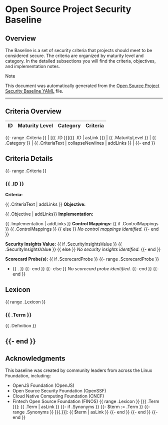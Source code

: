 # Open Source Project Security Baseline

## Overview

The Baseline is a set of security criteria that projects should meet to be considered secure. The criteria are organized by maturity level and category. In the detailed subsections you will find the criteria, objectives, and implementation notes.

> [!NOTE]
> This document was automatically generated from the [Open Source Project Security Baseline YAML](https://github.com/ossf/security-baseline/blob/main/baseline.yaml) file.

---

## Criteria Overview

| ID  | Maturity Level | Category | Criteria |
| --- | -------------- | -------- | -------- |

{{- range .Criteria }}
| [{{ .ID }}]({{ .ID | asLink }}) | {{ .MaturityLevel }} | {{ .Category }} | {{ .CriteriaText | collapseNewlines | addLinks }} |
{{- end }}

## Criteria Details

{{- range .Criteria }}

### {{ .ID }}

**Criteria:**

{{ .CriteriaText | addLinks }}
**Objective:**

{{ .Objective | addLinks}}
**Implementation:**

{{ .Implementation | addLinks }}
**Control Mappings:**
{{ if .ControlMappings }}
{{ .ControlMappings }}
{{ else }}
_No control mappings identified._
{{- end }}

**Security Insights Value:**
{{ if .SecurityInsightsValue }}
{{ .SecurityInsightsValue }}
{{ else }}
_No security insights identified._
{{- end }}

**Scorecard Probe(s):**
{{ if .ScorecardProbe }}
{{- range .ScorecardProbe }}
- {{ . }}
{{- end }}
{{- else }}
_No scorecard probe identified._
{{- end }}
{{- end }}

## Lexicon
{{ range .Lexicon }}
### {{ .Term }}

{{ .Definition }}

{{- end }}
---

## Acknowledgments

This baseline was created by community leaders from across the Linux Foundation, including:

- OpenJS Foundation (OpenJS)
- Open Source Security Foundation (OpenSSF)
- Cloud Native Computing Foundation (CNCF)
- Fintech Open Source Foundation (FINOS)
{{ range .Lexicon }}
[{{ .Term }}]: {{ .Term | asLink }}
{{- if .Synonyms }}
{{- $term := .Term }}
{{- range .Synonyms }}
[{{.}}]: {{ $term | asLink }}
{{- end }}
{{- end }}
{{- end }}
